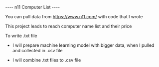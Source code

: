 ---- n11 Computer List ----

You can pull data from https://www.n11.com/ with code that I wrote

This project leads to reach computer name list and their price 

To write .txt file


- I will prepare machine learning model with bigger data, when I pulled and collected in .csv file

- I will combine .txt files to .csv file

